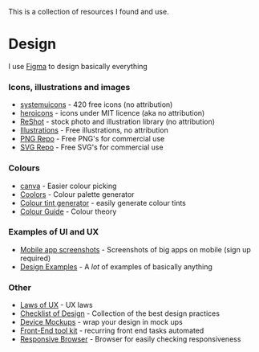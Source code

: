 This is a collection of resources I found and use.

# Design
I use [Figma](https://www.figma.com/) to design basically everything

### Icons, illustrations and images
 - [systemuicons](https://systemuicons.com/) - 420 free icons (no attribution)
 - [heroicons](https://heroicons.com/) - icons under MIT licence (aka no attribution)
 - [ReShot](https://www.reshot.com/) - stock photo and illustration library (no attribution)
 - [Illustrations](https://undraw.co/illustrations) - Free illustrations, no attribution
 - [PNG Repo](https://www.pngrepo.com/) - Free PNG's for commercial use
 - [SVG Repo](https://www.svgrepo.com/) - Free SVG's for commercial use

### Colours
 - [canva](https://www.canva.com/colors/color-wheel/) - Easier colour picking
 - [Coolors](https://coolors.co/) - Colour palette generator
 - [Colour tint generator](https://noeldelgado.github.io/shadowlord/) - easily generate colour tints
 - [Colour Guide](https://uxmisfit.com/2019/05/21/ui-design-in-practice-colors/) - Colour theory

### Examples of UI and UX
 - [Mobile app screenshots](https://mobbin.design/browse/android/screens) - Screenshots of big apps on mobile (sign up required)
 - [Design Examples](https://collectui.com/) - A _lot_ of examples of basically anything

### Other
 - [Laws of UX](https://lawsofux.com/) - UX laws 
 - [Checklist of Design](https://www.checklist.design/) - Collection of the best design practices
 - [Device Mockups](https://mockuphone.com/) - wrap your design in mock ups 
 - [Front-End tool kit](https://www.fetoolkit.io/) - recurring front end tasks automated
 - [Responsive Browser](https://responsively.app/) - Browser for easily checking responsiveness 
